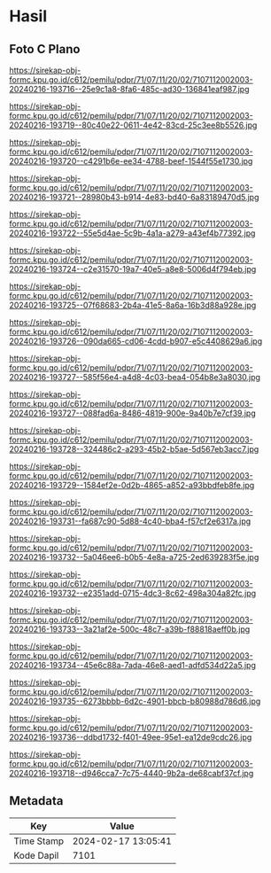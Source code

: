 # Hasil

## Foto C Plano

https://sirekap-obj-formc.kpu.go.id/c612/pemilu/pdpr/71/07/11/20/02/7107112002003-20240216-193716--25e9c1a8-8fa6-485c-ad30-136841eaf987.jpg

https://sirekap-obj-formc.kpu.go.id/c612/pemilu/pdpr/71/07/11/20/02/7107112002003-20240216-193719--80c40e22-0611-4e42-83cd-25c3ee8b5526.jpg

https://sirekap-obj-formc.kpu.go.id/c612/pemilu/pdpr/71/07/11/20/02/7107112002003-20240216-193720--c4291b6e-ee34-4788-beef-1544f55e1730.jpg

https://sirekap-obj-formc.kpu.go.id/c612/pemilu/pdpr/71/07/11/20/02/7107112002003-20240216-193721--28980b43-b914-4e83-bd40-6a83189470d5.jpg

https://sirekap-obj-formc.kpu.go.id/c612/pemilu/pdpr/71/07/11/20/02/7107112002003-20240216-193722--55e5d4ae-5c9b-4a1a-a279-a43ef4b77392.jpg

https://sirekap-obj-formc.kpu.go.id/c612/pemilu/pdpr/71/07/11/20/02/7107112002003-20240216-193724--c2e31570-19a7-40e5-a8e8-5006d4f794eb.jpg

https://sirekap-obj-formc.kpu.go.id/c612/pemilu/pdpr/71/07/11/20/02/7107112002003-20240216-193725--07f68683-2b4a-41e5-8a6a-16b3d88a928e.jpg

https://sirekap-obj-formc.kpu.go.id/c612/pemilu/pdpr/71/07/11/20/02/7107112002003-20240216-193726--090da665-cd06-4cdd-b907-e5c4408629a6.jpg

https://sirekap-obj-formc.kpu.go.id/c612/pemilu/pdpr/71/07/11/20/02/7107112002003-20240216-193727--585f56e4-a4d8-4c03-bea4-054b8e3a8030.jpg

https://sirekap-obj-formc.kpu.go.id/c612/pemilu/pdpr/71/07/11/20/02/7107112002003-20240216-193727--088fad6a-8486-4819-900e-9a40b7e7cf39.jpg

https://sirekap-obj-formc.kpu.go.id/c612/pemilu/pdpr/71/07/11/20/02/7107112002003-20240216-193728--324486c2-a293-45b2-b5ae-5d567eb3acc7.jpg

https://sirekap-obj-formc.kpu.go.id/c612/pemilu/pdpr/71/07/11/20/02/7107112002003-20240216-193729--1584ef2e-0d2b-4865-a852-a93bbdfeb8fe.jpg

https://sirekap-obj-formc.kpu.go.id/c612/pemilu/pdpr/71/07/11/20/02/7107112002003-20240216-193731--fa687c90-5d88-4c40-bba4-f57cf2e6317a.jpg

https://sirekap-obj-formc.kpu.go.id/c612/pemilu/pdpr/71/07/11/20/02/7107112002003-20240216-193732--5a046ee6-b0b5-4e8a-a725-2ed639283f5e.jpg

https://sirekap-obj-formc.kpu.go.id/c612/pemilu/pdpr/71/07/11/20/02/7107112002003-20240216-193732--e2351add-0715-4dc3-8c62-498a304a82fc.jpg

https://sirekap-obj-formc.kpu.go.id/c612/pemilu/pdpr/71/07/11/20/02/7107112002003-20240216-193733--3a21af2e-500c-48c7-a39b-f88818aeff0b.jpg

https://sirekap-obj-formc.kpu.go.id/c612/pemilu/pdpr/71/07/11/20/02/7107112002003-20240216-193734--45e6c88a-7ada-46e8-aed1-adfd534d22a5.jpg

https://sirekap-obj-formc.kpu.go.id/c612/pemilu/pdpr/71/07/11/20/02/7107112002003-20240216-193735--6273bbbb-6d2c-4901-bbcb-b80988d786d6.jpg

https://sirekap-obj-formc.kpu.go.id/c612/pemilu/pdpr/71/07/11/20/02/7107112002003-20240216-193736--ddbd1732-f401-49ee-95e1-ea12de9cdc26.jpg

https://sirekap-obj-formc.kpu.go.id/c612/pemilu/pdpr/71/07/11/20/02/7107112002003-20240216-193718--d946cca7-7c75-4440-9b2a-de68cabf37cf.jpg


## Metadata

| Key        | Value               |
| ---------- | ------------------- |
| Time Stamp | 2024-02-17 13:05:41 |
| Kode Dapil | 7101                |



